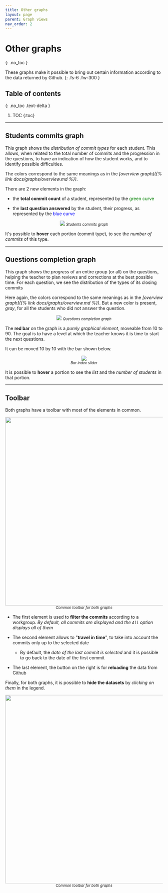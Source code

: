```yaml
---
title: Other graphs
layout: page
parent: Graph views
nav_order: 2
---
```


# Other graphs
{: .no_toc }

These graphs make it possible to bring out certain information according to the data returned by Github.
{: .fs-6 .fw-300 }

## Table of contents
{: .no_toc .text-delta }

1. TOC
{:toc}

---

## Students commits graph

This graph shows the _distribution of commit types_ for each student. This allows, when related to the total number of commits and the progression in the questions, to have an indication of how the student works, and to identify possible difficulties.

The colors correspond to the same meanings as in the _[overview graph]({% link docs/graphs/overview.md %})_.

There are 2 new elements in the graph:
- the **total commit count** of a student, represented by the <span style="color:green">green curve</span>

- the **last question answered** by the student, their progress, as represented by the <span style="color:blue">blue curve</span>

<center>
    <img src="/assets/images/students-commits.png">
    <small>
        <em>Students commits graph</em>
    </small>
</center>

It's possible to **hover** each portion (commit type), to see the _number of commits_ of this type.

---

## Questions completion graph

This graph shows the _progress_ of an entire group (or all) on the questions, helping the teacher to plan reviews and corrections at the best possible time. For each question, we see the distribution of the types of its closing commits 

Here again, the colors correspond to the same meanings as in the _[overview graph]({% link docs/graphs/overview.md %})_. But a new color is present, _gray_, for all the students who did not answer the question.

<center>
    <img src="/assets/images/questions-completion.png">
    <small>
        <em>Questions completion graph</em>
    </small>
</center>

The **red bar** on the graph is a _purely graphical element_, moveable from 10 to 90. The goal is to have a level at which the teacher knows it is time to start the next questions.

It can be moved 10 by 10 with the bar shown below.

<center>
    <img src="/assets/images/bar-index.png"><br>
    <small>
        <em>Bar index slider</em>
    </small>
</center>

It is possible to **hover** a portion to see the _list_ and the _number of students_ in that portion.

---

## Toolbar

Both graphs have a toolbar with most of the elements in common.

<center>
    <img src="/assets/images/tool-bar.png" width="600"><br>
    <small>
        <em>Common toolbar for both graphs</em>
    </small>
</center>

- The first element is used to **filter the commits** according to a workgroup. _By default, all commits are displayed and the `All` option displays all of them_

- The second element allows to "**travel in time**", to take into account the commits only up to the selected date
    - By default, the _date of the last commit is selected_ and it is possible to go back to the date of the first commit

- The last element, the button on the right is for **reloading** the data from Github

Finally, for both graphs, it is possible to **hide the datasets** by _clicking on them_ in the legend.

<center>
    <img src="/assets/images/filter-datasets.png" width="600"><br>
    <small>
        <em>Common toolbar for both graphs</em>
    </small>
</center>